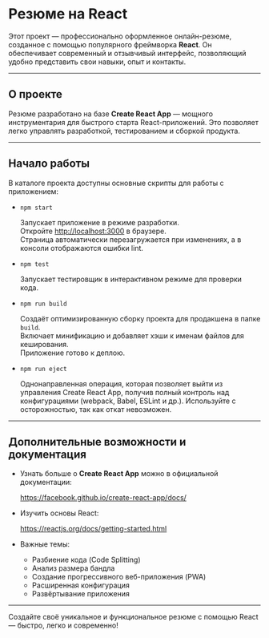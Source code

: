 
# Резюме на React

Этот проект — профессионально оформленное онлайн-резюме, созданное с помощью популярного фреймворка **React**. Он обеспечивает современный и отзывчивый интерфейс, позволяющий удобно представить свои навыки, опыт и контакты.

---

## О проекте

Резюме разработано на базе **Create React App** — мощного инструментария для быстрого старта React-приложений. Это позволяет легко управлять разработкой, тестированием и сборкой продукта.

---

## Начало работы

В каталоге проекта доступны основные скрипты для работы с приложением:

- `npm start`  

  Запускает приложение в режиме разработки.  
  Откройте [http://localhost:3000](http://localhost:3000) в браузере.  
  Страница автоматически перезагружается при изменениях, а в консоли отображаются ошибки lint.

- `npm test`  

  Запускает тестировщик в интерактивном режиме для проверки кода.

- `npm run build`  

  Создаёт оптимизированную сборку проекта для продакшена в папке `build`.  
  Включает минификацию и добавляет хэши к именам файлов для кеширования.  
  Приложение готово к деплою.

- `npm run eject`  

  Однонаправленная операция, которая позволяет выйти из управления Create React App, получив полный контроль над конфигурациями (webpack, Babel, ESLint и др.). Используйте с осторожностью, так как откат невозможен.

---

## Дополнительные возможности и документация

- Узнать больше о **Create React App** можно в официальной документации:  

  https://facebook.github.io/create-react-app/docs/

- Изучить основы React:  

  https://reactjs.org/docs/getting-started.html

- Важные темы:  

  - Разбиение кода (Code Splitting)  
  - Анализ размера бандла  
  - Создание прогрессивного веб-приложения (PWA)  
  - Расширенная конфигурация  
  - Развёртывание приложения  

---

Создайте своё уникальное и функциональное резюме с помощью React — быстро, легко и современно!
